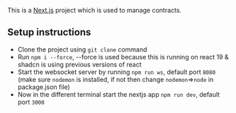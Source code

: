 This is a [Next.js](https://nextjs.org) project which is used to manage contracts.

## Setup instructions

- Clone the project using `git clone` command
- Run `npm i --force`, --force is used because this is running on react 19 & shadcn is using previous versions of react
- Start the websocket server by running `npm run ws`, default port `8080` (make sure `nodemon` is installed, if not then change `nodemon`=>`node` in package.json file)
- Now in the different terminal start the nextjs app `npm run dev`, default port `3000`
